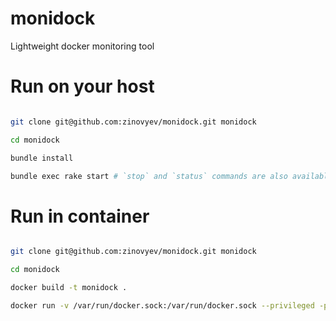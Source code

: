 # monidock
Lightweight docker monitoring tool

# Run on your host

```bash

git clone git@github.com:zinovyev/monidock.git monidock

cd monidock

bundle install

bundle exec rake start # `stop` and `status` commands are also available

```

# Run in container


```bash

git clone git@github.com:zinovyev/monidock.git monidock

cd monidock

docker build -t monidock .

docker run -v /var/run/docker.sock:/var/run/docker.sock --privileged -p 9292:9292 --rm --name monitor monidock

```
